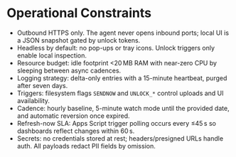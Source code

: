 # Operational Constraints

- Outbound HTTPS only. The agent never opens inbound ports; local UI is a JSON snapshot gated by unlock tokens.
- Headless by default: no pop-ups or tray icons. Unlock triggers only enable local inspection.
- Resource budget: idle footprint <20 MB RAM with near-zero CPU by sleeping between async cadences.
- Logging strategy: delta-only entries with a 15-minute heartbeat, purged after seven days.
- Triggers: filesystem flags `SENDNOW` and `UNLOCK_*` control uploads and UI availability.
- Cadence: hourly baseline, 5-minute watch mode until the provided date, and automatic reversion once expired.
- Refresh-now SLA: Apps Script trigger polling occurs every ≤45 s so dashboards reflect changes within 60 s.
- Secrets: no credentials stored at rest; headers/presigned URLs handle auth. All payloads redact PII fields by omission.
